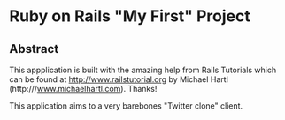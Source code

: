 # Ruby on Rails "My First" Project

## Abstract
This appplication is built with the amazing help from Rails Tutorials which can be found at http://www.railstutorial.org by Michael Hartl (http:///www.michaelhartl.com). Thanks! 

This application aims to a very barebones "Twitter clone" client.
